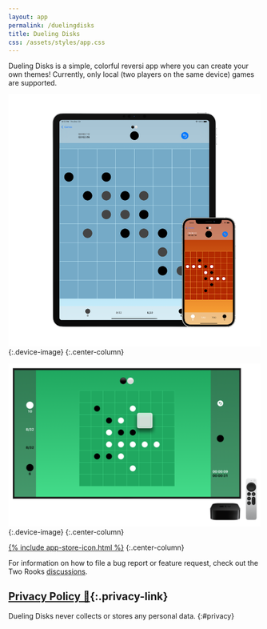 ```yaml
---
layout: app
permalink: /duelingdisks
title: Dueling Disks
css: /assets/styles/app.css
---
```

Dueling Disks is a simple, colorful reversi app where you can create your own themes! Currently, only local (two players on the same device) games are supported.

![](/assets/images/duelingdisks/ios.png){:.device-image}
{:.center-column}

![](/assets/images/duelingdisks/tvos.png){:.device-image}
{:.center-column}

[{% include app-store-icon.html %}](https://apps.apple.com/ae/app/dueling-disks/id1602256080?uo=2)
{:.center-column}

For information on how to file a bug report or feature request, check out the Two Rooks [discussions](https://github.com/Sammcb/DuelingDisks/discussions/2).

## [Privacy Policy 🔗](#privacy){:.privacy-link}

Dueling Disks never collects or stores any personal data.
{:#privacy}
